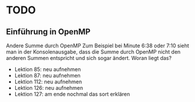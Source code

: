 # TODO

## Einführung in OpenMP

Andere Summe durch OpenMP
Zum Beispiel bei Minute 6:38 oder 7:10 sieht man in der Konsolenausgabe, dass die Summe durch OpenMP nicht den anderen Summen entspricht und sich sogar ändert. Woran liegt das?

- Lektion 85: neu aufnehmen
- Lektion 87: neu aufnehmen
- Lektion 112: neu aufnehmen
- Lektion 126: neu aufnehmen
- Lektion 127: am ende nochmal das sort erklären
